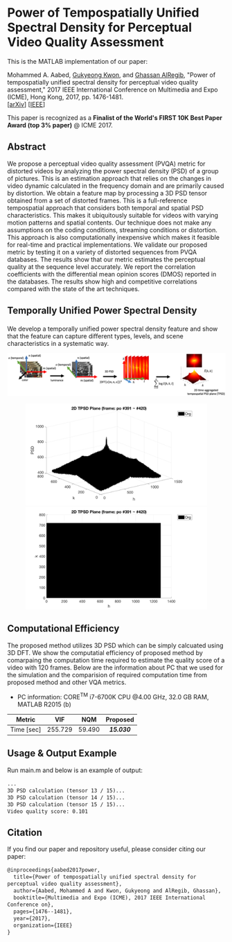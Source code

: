 # Power of Tempospatially Unified Spectral Density for Perceptual Video Quality Assessment
This is the MATLAB implementation of our paper:

Mohammed A. Aabed, [Gukyeong Kwon](https://www.linkedin.com/in/gukyeong-kwon/), and [Ghassan AlRegib](https://ghassanalregib.com), "Power of tempospatially unified spectral density for perceptual video quality assessment," 2017 IEEE International Conference on Multimedia and Expo (ICME), Hong Kong, 2017, pp. 1476-1481.\
[[arXiv](https://arxiv.org/abs/1812.05177)] [[IEEE](https://ieeexplore.ieee.org/document/8019333)]

This paper is recognized as a **Finalist of the World's FIRST 10K Best Paper Award (top 3% paper)** @ ICME 2017.


## Abstract
We propose a perceptual video quality assessment (PVQA) metric for distorted videos by analyzing the power spectral density (PSD) of a group of pictures. This is an estimation approach that relies on the changes in video dynamic calculated in the frequency domain and are primarily caused by distortion. We obtain a feature map by processing a 3D PSD tensor obtained from a set of distorted frames. This is a full-reference tempospatial approach that considers both temporal and spatial PSD characteristics. This makes it ubiquitously suitable for videos with varying motion patterns and spatial contents. Our technique does not make any assumptions on the coding conditions, streaming conditions or distortion. This approach is also computationally inexpensive which makes it feasible for real-time and practical implementations. We validate our proposed metric by testing it on a variety of distorted sequences from PVQA databases. The results show that our metric estimates the perceptual quality at the sequence level accurately. We report the correlation coefficients with the differential mean opinion scores (DMOS) reported in the databases. The results show high and competitive correlations compared with the state of the art techniques.


## Temporally Unified Power Spectral Density<p align="center">
We develop a temporally unified power spectral density feature and show that the feature can capture different types, levels, and scene characteristics in a systematic way. 
<p align="center">
<img src="./figs/TPSD.png">
</p> 
<p align="center">
<img src="./figs/view.gif", width="420">
<img src="./figs/topview.gif", width="420">
</p> 


## Computational Efficiency
The proposed method utilizes 3D PSD which can be simply calcuated using 3D DFT. We show the computatial efficiency of proposed method by comarpaing the computation time required to estimate the quality score of a video with 120 frames. Below are the information about PC that we used for the simulation and the comparision of required computation time from proposed method and other VQA metrics.
- PC information: CORE<sup>TM</sup> i7-6700K CPU @4.00 GHz, 32.0 GB RAM, MATLAB R2015 (b)

<center>

| Metric |VIF | NQM | Proposed  |
|:---:|:---:| :---: |:---:|
| Time [sec] |   255.729| 59.490|***15.030***|

</center>



## Usage & Output Example
Run main.m and below is an example of output:
```
...
3D PSD calculation (tensor 13 / 15)... 
3D PSD calculation (tensor 14 / 15)... 
3D PSD calculation (tensor 15 / 15)... 
Video quality score: 0.101
```

## Citation
If you find our paper and repository useful, please consider citing our paper:

```
@inproceedings{aabed2017power,
  title={Power of tempospatially unified spectral density for perceptual video quality assessment},
  author={Aabed, Mohammed A and Kwon, Gukyeong and AlRegib, Ghassan},
  booktitle={Multimedia and Expo (ICME), 2017 IEEE International Conference on},
  pages={1476--1481},
  year={2017},
  organization={IEEE}
}
```